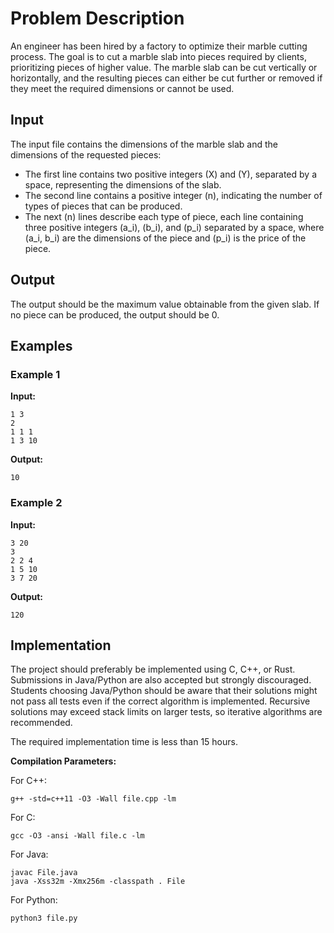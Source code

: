 # Problem Description

An engineer has been hired by a factory to optimize their marble cutting process. The goal is to cut a marble slab into pieces required by clients, prioritizing pieces of higher value. The marble slab can be cut vertically or horizontally, and the resulting pieces can either be cut further or removed if they meet the required dimensions or cannot be used.

## Input

The input file contains the dimensions of the marble slab and the dimensions of the requested pieces:

- The first line contains two positive integers \(X\) and \(Y\), separated by a space, representing the dimensions of the slab.
- The second line contains a positive integer \(n\), indicating the number of types of pieces that can be produced.
- The next \(n\) lines describe each type of piece, each line containing three positive integers \(a_i\), \(b_i\), and \(p_i\) separated by a space, where \(a_i, b_i\) are the dimensions of the piece and \(p_i\) is the price of the piece.

## Output

The output should be the maximum value obtainable from the given slab. If no piece can be produced, the output should be 0.

## Examples

### Example 1

**Input:**
```
1 3
2
1 1 1
1 3 10
```

**Output:**
```
10
```


### Example 2

**Input:**
```
3 20
3
2 2 4
1 5 10
3 7 20
```

**Output:**
```
120
```

## Implementation

The project should preferably be implemented using C, C++, or Rust. Submissions in Java/Python are also accepted but strongly discouraged. Students choosing Java/Python should be aware that their solutions might not pass all tests even if the correct algorithm is implemented. Recursive solutions may exceed stack limits on larger tests, so iterative algorithms are recommended.

The required implementation time is less than 15 hours.

**Compilation Parameters:**

For C++:
```
g++ -std=c++11 -O3 -Wall file.cpp -lm
```

For C:
```
gcc -O3 -ansi -Wall file.c -lm
```

For Java:
```
javac File.java
java -Xss32m -Xmx256m -classpath . File
```

For Python:
```
python3 file.py
```